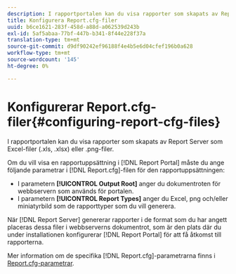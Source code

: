 ```yaml
---
description: I rapportportalen kan du visa rapporter som skapats av Report Server som Excel-filer (.xls, .xlsx) eller .png-filer.
title: Konfigurera Report.cfg-filer
uuid: b6ce1621-283f-458d-a88d-a062539d243b
exl-id: 5af5abaa-77bf-447b-b341-8f44e228f37a
translation-type: tm+mt
source-git-commit: d9df90242ef96188f4e4b5e6d04cfef196b0a628
workflow-type: tm+mt
source-wordcount: '145'
ht-degree: 0%

---
```


# Konfigurerar Report.cfg-filer{#configuring-report-cfg-files}

I rapportportalen kan du visa rapporter som skapats av Report Server som Excel-filer (.xls, .xlsx) eller .png-filer.

Om du vill visa en rapportuppsättning i [!DNL Report Portal] måste du ange följande parametrar i [!DNL Report.cfg]-filen för den rapportuppsättningen:

* I parametern **[!UICONTROL Output Root]** anger du dokumentroten för webbservern som används för portalen.
* I parametern **[!UICONTROL Report Types]** anger du Excel, png och/eller miniatyrbild som de rapporttyper som du vill generera.

När [!DNL Report Server] genererar rapporter i de format som du har angett placeras dessa filer i webbserverns dokumentrot, som är den plats där du under installationen konfigurerar [!DNL Report Portal] för att få åtkomst till rapporterna.

Mer information om de specifika [!DNL Report.cfg]-parametrarna finns i [Report.cfg-parametrar](../../../home/c-rpt-oview/c-rpt-param-ref/c-rpt-param.md#concept-838e59d72d3f4cb29ee15f5c7eb0ceff).
